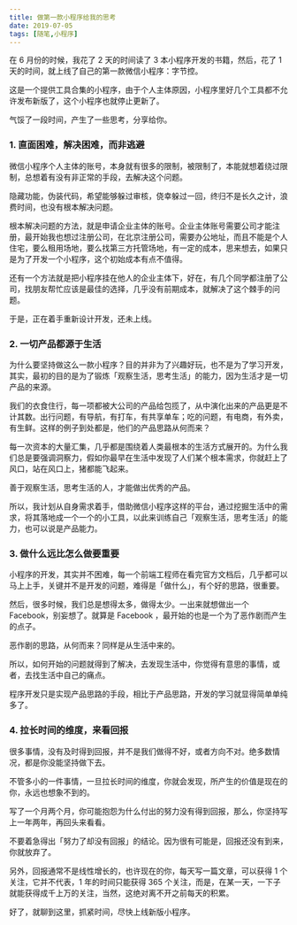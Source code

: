 ```yaml
---
title: 做第一款小程序给我的思考
date: 2019-07-05
tags: [随笔,小程序]
---
```


在 6 月份的时候，我花了 2 天的时间读了 3 本小程序开发的书籍，然后，花了 1 天的时间，就上线了自己的第一款微信小程序：字节控。

这是一个提供工具合集的小程序，由于个人主体原因，小程序里好几个工具都不允许发布新版了，这个小程序也就停止更新了。

气馁了一段时间，产生了一些思考，分享给你。

### 1. 直面困难，解决困难，而非逃避
微信小程序个人主体的账号，本身就有很多的限制，被限制了，本能就想着绕过限制，总想着有没有非正常的手段，去解决这个问题。

隐藏功能，伪装代码，希望能够躲过审核，侥幸躲过一回，终归不是长久之计，浪费时间，也没有根本解决问题。

根本解决问题的方法，就是申请企业主体的账号。企业主体账号需要公司才能注册，最开始我也想过注册公司，在北京注册公司，需要办公地址，而且不能是个人住宅，要么租用场地，要么找第三方托管场地，有一定的成本，思来想去，如果只是为了开发一个小程序，这个初始成本有点不值得。

还有一个方法就是把小程序挂在他人的企业主体下，好在，有几个同学都注册了公司，找朋友帮忙应该是最佳的选择，几乎没有前期成本，就解决了这个棘手的问题。

于是，正在着手重新设计开发，还未上线。

### 2. 一切产品都源于生活
为什么要坚持做这么一款小程序？目的并非为了兴趣好玩，也不是为了学习开发，其实，最初的目的是为了锻炼「观察生活，思考生活」的能力，因为生活才是一切产品的来源。

我们的衣食住行，每一项都被大公司的产品给包揽了，从中演化出来的产品更是不计其数。出行问题，有导航，有打车，有共享单车；吃的问题，有电商，有外卖，有生鲜。这样的例子到处都是，他们的产品思路从何而来？

每一次资本的大量汇集，几乎都是围绕着人类最根本的生活方式展开的。为什么我们总是要强调洞察力，假如你最早在生活中发现了人们某个根本需求，你就赶上了风口，站在风口上，猪都能飞起来。

善于观察生活，思考生活的人，才能做出优秀的产品。

所以，我计划从自身需求着手，借助微信小程序这样的平台，通过挖掘生活中的需求，将其落地成一个一个的小工具，以此来训练自己「观察生活，思考生活」的能力，也可以说是产品能力。

### 3. 做什么远比怎么做要重要
小程序的开发，其实并不困难，每一个前端工程师在看完官方文档后，几乎都可以马上上手，关键并不是开发的问题，难得是「做什么」，有个好的思路，很重要。

然后，很多时候，我们总是想得太多，做得太少。一出来就想做出一个 Facebook，别妄想了。就算是 Facebook ，最开始的也是一个为了恶作剧而产生的点子。

恶作剧的思路，从何而来？同样是从生活中来的。

所以，如何开始的问题就得到了解决，去发现生活中，你觉得有意思的事情，或者，去找生活中自己的痛点。

程序开发只是实现产品思路的手段，相比于产品思路，开发的学习就显得简单单纯多了。

### 4. 拉长时间的维度，来看回报
很多事情，没有及时得到回报，并不是我们做得不好，或者方向不对。绝多数情况，都是你没能坚持做下去。

不管多小的一件事情，一旦拉长时间的维度，你就会发现，所产生的价值是现在的你，永远也想象不到的。

写了一个月两个月，你可能抱怨为什么付出的努力没有得到回报，那么，你坚持写上一年两年，再回头来看看。

不要着急得出「努力了却没有回报」的结论。因为很有可能是，回报还没有到来，你就放弃了。

另外，回报通常不是线性增长的，也许现在的你，每天写一篇文章，可以获得 1 个关注，它并不代表，1 年的时间只能获得 365 个关注，而是，在某一天，一下子就能获得成千上万的关注，当然，这绝对离不开之前每天的积累。

好了，就聊到这里，抓紧时间，尽快上线新版小程序。